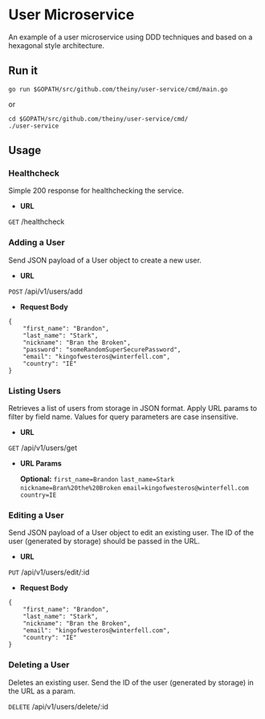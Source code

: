 # User Microservice

An example of a user microservice using DDD techniques and based on a hexagonal style architecture. 

## Run it
`go run $GOPATH/src/github.com/theiny/user-service/cmd/main.go`

or

```
cd $GOPATH/src/github.com/theiny/user-service/cmd/
./user-service
```

## Usage

### Healthcheck

Simple 200 response for healthchecking the service. 

- **URL**

`GET` /healthcheck

### Adding a User

Send JSON payload of a User object to create a new user. 

- **URL**
    
 `POST`   /api/v1/users/add
    
-   **Request Body**

```
{
	"first_name": "Brandon",
	"last_name": "Stark",
	"nickname": "Bran the Broken",
	"password": "someRandomSuperSecurePassword",
	"email": "kingofwesteros@winterfell.com",
	"country": "IE"
}
```

### Listing Users

Retrieves a list of users from storage in JSON format. Apply URL params to filter by field name. Values for query parameters are case insensitive. 

- **URL**

 `GET`   /api/v1/users/get

-   **URL Params**
    
    **Optional:** 
       `first_name=Brandon`
       `last_name=Stark`
       `nickname=Bran%20the%20Broken`
       `email=kingofwesteros@winterfell.com`
       `country=IE`

### Editing a User

Send JSON payload of a User object to edit an existing user. The ID of the user (generated by storage) should be passed in the URL. 

- **URL**
    
 `PUT`   /api/v1/users/edit/:id
    
-   **Request Body**

```
{
	"first_name": "Brandon",
	"last_name": "Stark",
	"nickname": "Bran the Broken",
	"email": "kingofwesteros@winterfell.com",
	"country": "IE"
}
```

### Deleting a User

Deletes an existing user. Send the ID of the user (generated by storage) in the URL as a param.

 `DELETE`   /api/v1/users/delete/:id